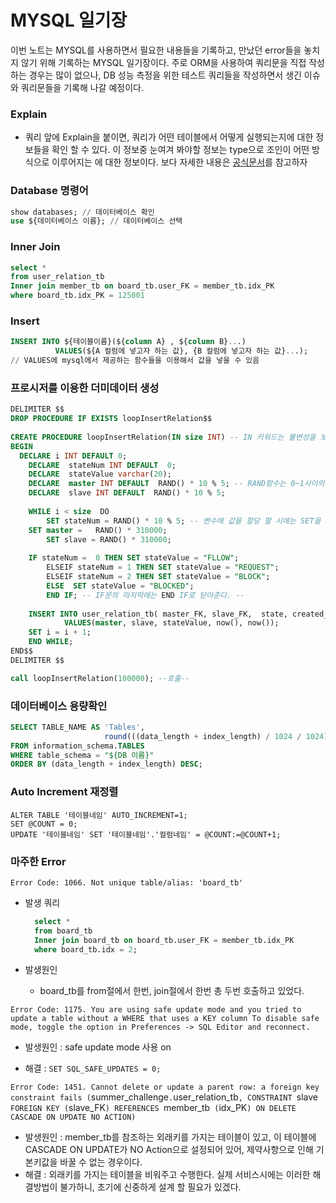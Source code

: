 # MYSQL 일기장

이번 노트는 MYSQL를 사용하면서 필요한 내용들을 기록하고, 만났던 error들을 놓치지 않기 위해 기록하는 MYSQL 일기장이다. 주로 ORM을 사용하여 쿼리문을 직접 작성하는 경우는 많이 없으나, DB 성능 측정을 위한 테스트 쿼리들을 작성하면서 생긴 이슈와 쿼리문들을 기록해 나갈 예정이다.



### Explain

- 쿼리 앞에 Explain을 붙이면, 쿼리가 어떤 테이블에서 어떻게 실행되는지에 대한 정보들을 확인 할 수 있다. 이 정보중 눈여겨 봐야할 정보는 type으로 조인이 어떤 방식으로 이루어지는 에 대한 정보이다. 보다 자세한 내용은 [공식문서](http://www.mysqlkorea.com/sub.html?mcode=manual&scode=01&m_no=21444&cat1=7&cat2=217&cat3=227&lang=k)를 참고하자



### Database 명령어

```sql
show databases; // 데이터베이스 확인
use ${데이터베이스 이름}; // 데이터베이스 선택
```



### Inner Join

```sql
select *
from user_relation_tb 
Inner join member_tb on board_tb.user_FK = member_tb.idx_PK
where board_tb.idx_PK = 125001
```



### Insert

```sql
INSERT INTO ${테이블이름}(${column A} , ${column B}...)
          VALUES(${A 컬럼에 넣고자 하는 값}, {B 컬럼에 넣고자 하는 값}...);
// VALUES에 mysql에서 제공하는 함수들을 이용해서 값을 넣을 수 있음
```



### 프로시저를 이용한 더미데이터 생성

```sql
DELIMITER $$
DROP PROCEDURE IF EXISTS loopInsertRelation$$
 
CREATE PROCEDURE loopInsertRelation(IN size INT) -- IN 키워드는 불변성을 보장한다. --
BEGIN
  DECLARE i INT DEFAULT 0;
	DECLARE  stateNum INT DEFAULT  0;
	DECLARE  stateValue varchar(20);
	DECLARE  master INT DEFAULT  RAND() * 10 % 5; -- RAND함수는 0~1사이의 값을 반환한다. --
	DECLARE  slave INT DEFAULT  RAND() * 10 % 5;	
    
	WHILE i < size  DO
		SET stateNum = RAND() * 10 % 5; -- 변수에 값을 할당 할 시에는 SET을 이용한다. --
    SET master =   RAND() * 310000;
		SET slave = RAND() * 310000;
        
    IF stateNum =  0 THEN SET stateValue = "FLLOW";
		ELSEIF stateNum = 1 THEN SET stateValue = "REQUEST";
		ELSEIF stateNum = 2 THEN SET stateValue = "BLOCK";
		ELSE  SET stateValue = "BLOCKED";
		END IF; -- IF문의 마지막에는 END IF로 닫아준다. --
		
    INSERT INTO user_relation_tb( master_FK, slave_FK,  state, created_DT, updated_DT)
			VALUES(master, slave, stateValue, now(), now());
    SET i = i + 1;    
    END WHILE;
END$$
DELIMITER $$

call loopInsertRelation(100000); --호출--
```



### 데이터베이스 용량확인

```sql
SELECT TABLE_NAME AS 'Tables',
                     round(((data_length + index_length) / 1024 / 1024), 2) 'Size in MB'
FROM information_schema.TABLES
WHERE table_schema = "${DB 이름}"
ORDER BY (data_length + index_length) DESC;
```



###  Auto Increment 재정렬

```mysql
ALTER TABLE '테이블네임' AUTO_INCREMENT=1; 
SET @COUNT = 0; 
UPDATE '테이블네임' SET '테이블네임'.'컬럼네임' = @COUNT:=@COUNT+1;
```



### 마주한 Error

`Error Code: 1066. Not unique table/alias: 'board_tb'`

+ 발생 쿼리

  ```sql
    select *
    from board_tb 
    Inner join board_tb on board_tb.user_FK = member_tb.idx_PK
    where board_tb.idx = 2;
  ```

+ 발생원인

  - board_tb를 from절에서 한번, join절에서 한번 총 두번 호출하고 있었다.

  

`Error Code: 1175. You are using safe update mode and you tried to update a table without a WHERE that uses a KEY column To disable safe mode, toggle the option in Preferences -> SQL Editor and reconnect.`

- 발생원인 : safe update mode 사용 on 

- 해결 : `SET SQL_SAFE_UPDATES = 0;`

  

`Error Code: 1451. Cannot delete or update a parent row: a foreign key constraint fails (`summer_challenge`.`user_relation_tb`, CONSTRAINT `slave` FOREIGN KEY (`slave_FK`) REFERENCES `member_tb` (`idx_PK`) ON DELETE CASCADE ON UPDATE NO ACTION)`

-  발생원인 : member_tb를 참조하는 외래키를 가지는 테이블이 있고, 이 테이블에 CASCADE ON UPDATE가 NO Action으로 설정되어 있어, 제약사항으로 인해 기본키값을 바꿀 수 없는 경우이다.
- 해결 : 외래키를 가지는 테이블을 비워주고 수행한다. 실제 서비스시에는 이러한 해결방법이 불가하니, 초기에 신중하게 설계 할 필요가 있겠다.